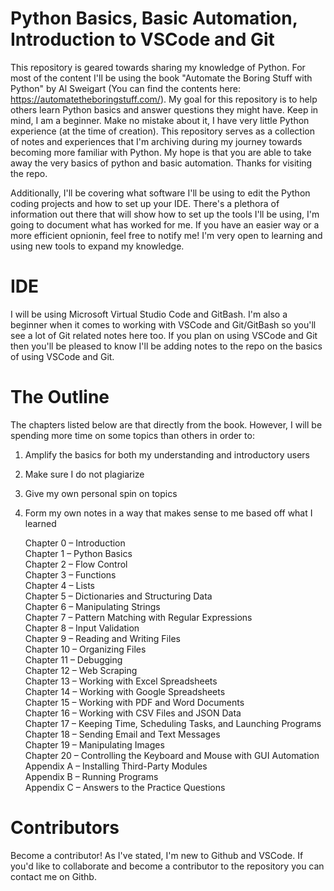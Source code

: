 # Python Basics, Basic Automation, Introduction to VSCode and Git
This repository is geared towards sharing my knowledge of Python. For most of the content I'll be using the book "Automate the Boring Stuff with Python" by Al Sweigart (You can find the contents here: https://automatetheboringstuff.com/). My goal for this repository is to help others learn Python basics and answer questions they might have. Keep in mind, I am a beginner. Make no mistake about it, I have very little Python experience (at the time of creation). This repository serves as a collection of notes and experiences that I'm archiving during my journey towards becoming more familiar with Python. My hope is that you are able to take away the very basics of python and basic automation. Thanks for visiting the repo. <br />

Additionally, I'll be covering what software I'll be using to edit the Python coding projects and how to set up your IDE. There's a plethora of information out there that will show how to set up the tools I'll be using, I'm going to document what has worked for me. If you have an easier way or a more efficient opnionin, feel free to notify me! I'm very open to learning and using new tools to expand my knowledge. <br />

# IDE
I will be using Microsoft Virtual Studio Code and GitBash. I'm also a beginner when it comes to working with VSCode and Git/GitBash so you'll see a lot of Git related notes here too. If you plan on using VSCode and Git then you'll be pleased to know I'll be adding notes to the repo on the basics of using VSCode and Git. 

# The Outline
The chapters listed below are that directly from the book. However, I will be spending more time on some topics than others in order to:
1) Amplify the basics for both my understanding and introductory users
2) Make sure I do not plagiarize 
3) Give my own personal spin on topics
4) Form my own notes in a way that makes sense to me based off what I learned

    Chapter 0 – Introduction <br />
    Chapter 1 – Python Basics <br />
    Chapter 2 – Flow Control <br />
    Chapter 3 – Functions <br />
    Chapter 4 – Lists <br />
    Chapter 5 – Dictionaries and Structuring Data <br />
    Chapter 6 – Manipulating Strings <br />
    Chapter 7 – Pattern Matching with Regular Expressions <br />
    Chapter 8 – Input Validation <br />
    Chapter 9 – Reading and Writing Files <br />
    Chapter 10 – Organizing Files <br />
    Chapter 11 – Debugging <br />
    Chapter 12 – Web Scraping <br />
    Chapter 13 – Working with Excel Spreadsheets <br />
    Chapter 14 – Working with Google Spreadsheets <br />
    Chapter 15 – Working with PDF and Word Documents <br />
    Chapter 16 – Working with CSV Files and JSON Data <br />
    Chapter 17 – Keeping Time, Scheduling Tasks, and Launching Programs <br />
    Chapter 18 – Sending Email and Text Messages <br />
    Chapter 19 – Manipulating Images <br />
    Chapter 20 – Controlling the Keyboard and Mouse with GUI Automation <br />
    Appendix A – Installing Third-Party Modules <br />
    Appendix B – Running Programs <br />
    Appendix C – Answers to the Practice Questions <br />

# Contributors 

Become a contributor! As I've stated, I'm new to Github and VSCode. If you'd like to collaborate and become a contributor to the repository you can contact me on Githb. 
